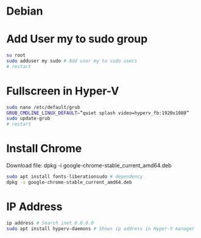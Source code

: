 # Debian

# Add User my to sudo group
```sh
su root
sudo adduser my sudo # Add user my to sudo users
# restart
```

# Fullscreen in Hyper-V
```sh
sudo nano /etc/default/grub
GRUB_CMDLINE_LINUX_DEFAULT=”quiet splash video=hyperv_fb:1920x1080”
sudo update-grub
# restart
```

# Install Chrome
Download file: dpkg -i google-chrome-stable_current_amd64.deb
```sh
sudo apt install fonts-liberationsudo # dependency
dpkg -i google-chrome-stable_current_amd64.deb
```

# IP Address
```sh
ip address # Search inet 0.0.0.0
sudo apt install hyperv-daemons # Shows ip address in Hyper-V manager
```
